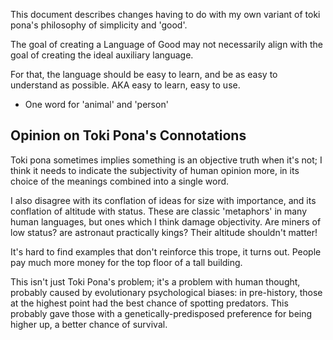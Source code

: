 This document describes changes having to do with my own variant of toki pona's philosophy
of simplicity and 'good'.

The goal of creating a Language of Good may not necessarily align with the goal of
creating the ideal auxiliary language.

For that, the language should be easy to learn, and be as easy to understand as possible.
AKA easy to learn, easy to use.

* One word for 'animal' and 'person'

Opinion on Toki Pona's Connotations
------------
Toki pona sometimes implies something is an objective truth when it's not; 
I think it needs to indicate the subjectivity of human opinion more, in its choice of the meanings combined into a single word.

I also disagree with its conflation of ideas for size with importance, and its conflation of altitude with status.
These are classic 'metaphors' in many human languages, but ones which I think damage objectivity.
Are miners of low status? are astronaut practically kings? Their altitude shouldn't matter!

It's hard to find examples that don't reinforce this trope, it turns out.
People pay much more money for the top floor of a tall building.

This isn't just Toki Pona's problem; it's a problem with human thought,
probably caused by evolutionary psychological biases: in pre-history, those at the highest point had the best chance of spotting predators. This probably gave those with a genetically-predisposed preference for being higher up, a better chance of survival.
